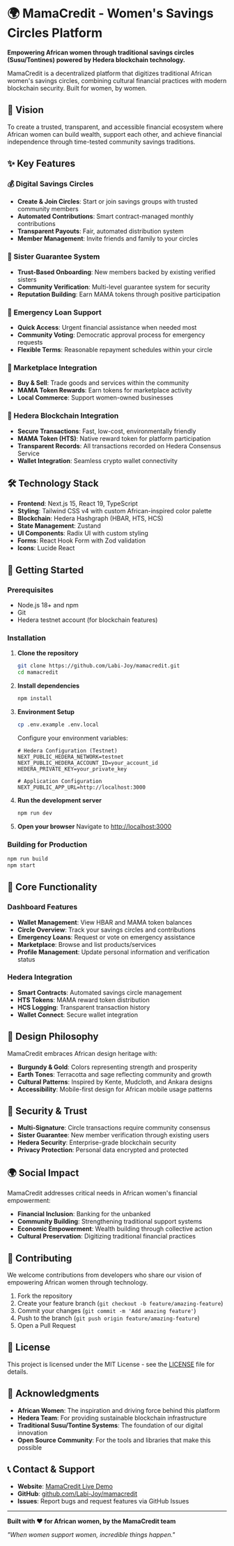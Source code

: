# 🌍 MamaCredit - Women's Savings Circles Platform

**Empowering African women through traditional savings circles (Susu/Tontines) powered by Hedera blockchain technology.**

MamaCredit is a decentralized platform that digitizes traditional African women's savings circles, combining cultural financial practices with modern blockchain security. Built for women, by women.

## 🎯 Vision

To create a trusted, transparent, and accessible financial ecosystem where African women can build wealth, support each other, and achieve financial independence through time-tested community savings traditions.

## ✨ Key Features

### 💰 Digital Savings Circles
- **Create & Join Circles**: Start or join savings groups with trusted community members
- **Automated Contributions**: Smart contract-managed monthly contributions
- **Transparent Payouts**: Fair, automated distribution system
- **Member Management**: Invite friends and family to your circles

### 🤝 Sister Guarantee System
- **Trust-Based Onboarding**: New members backed by existing verified sisters
- **Community Verification**: Multi-level guarantee system for security
- **Reputation Building**: Earn MAMA tokens through positive participation

### 🚨 Emergency Loan Support
- **Quick Access**: Urgent financial assistance when needed most
- **Community Voting**: Democratic approval process for emergency requests
- **Flexible Terms**: Reasonable repayment schedules within your circle

### 🛒 Marketplace Integration
- **Buy & Sell**: Trade goods and services within the community
- **MAMA Token Rewards**: Earn tokens for marketplace activity
- **Local Commerce**: Support women-owned businesses

### 🔗 Hedera Blockchain Integration
- **Secure Transactions**: Fast, low-cost, environmentally friendly
- **MAMA Token (HTS)**: Native reward token for platform participation
- **Transparent Records**: All transactions recorded on Hedera Consensus Service
- **Wallet Integration**: Seamless crypto wallet connectivity

## 🛠 Technology Stack

- **Frontend**: Next.js 15, React 19, TypeScript
- **Styling**: Tailwind CSS v4 with custom African-inspired color palette
- **Blockchain**: Hedera Hashgraph (HBAR, HTS, HCS)
- **State Management**: Zustand
- **UI Components**: Radix UI with custom styling
- **Forms**: React Hook Form with Zod validation
- **Icons**: Lucide React

## 🚀 Getting Started

### Prerequisites

- Node.js 18+ and npm
- Git
- Hedera testnet account (for blockchain features)

### Installation

1. **Clone the repository**
   ```bash
   git clone https://github.com/Labi-Joy/mamacredit.git
   cd mamacredit
   ```

2. **Install dependencies**
   ```bash
   npm install
   ```

3. **Environment Setup**
   ```bash
   cp .env.example .env.local
   ```

   Configure your environment variables:
   ```env
   # Hedera Configuration (Testnet)
   NEXT_PUBLIC_HEDERA_NETWORK=testnet
   NEXT_PUBLIC_HEDERA_ACCOUNT_ID=your_account_id
   HEDERA_PRIVATE_KEY=your_private_key

   # Application Configuration
   NEXT_PUBLIC_APP_URL=http://localhost:3000
   ```

4. **Run the development server**
   ```bash
   npm run dev
   ```

5. **Open your browser**
   Navigate to [http://localhost:3000](http://localhost:3000)

### Building for Production

```bash
npm run build
npm start
```

## 📱 Core Functionality

### Dashboard Features
- **Wallet Management**: View HBAR and MAMA token balances
- **Circle Overview**: Track your savings circles and contributions
- **Emergency Loans**: Request or vote on emergency assistance
- **Marketplace**: Browse and list products/services
- **Profile Management**: Update personal information and verification status

### Hedera Integration
- **Smart Contracts**: Automated savings circle management
- **HTS Tokens**: MAMA reward token distribution
- **HCS Logging**: Transparent transaction history
- **Wallet Connect**: Secure wallet integration

## 🎨 Design Philosophy

MamaCredit embraces African design heritage with:
- **Burgundy & Gold**: Colors representing strength and prosperity
- **Earth Tones**: Terracotta and sage reflecting community and growth
- **Cultural Patterns**: Inspired by Kente, Mudcloth, and Ankara designs
- **Accessibility**: Mobile-first design for African mobile usage patterns

## 🔐 Security & Trust

- **Multi-Signature**: Circle transactions require community consensus
- **Sister Guarantee**: New member verification through existing users
- **Hedera Security**: Enterprise-grade blockchain security
- **Privacy Protection**: Personal data encrypted and protected

## 🌍 Social Impact

MamaCredit addresses critical needs in African women's financial empowerment:
- **Financial Inclusion**: Banking for the unbanked
- **Community Building**: Strengthening traditional support systems
- **Economic Empowerment**: Wealth building through collective action
- **Cultural Preservation**: Digitizing traditional financial practices

## 🤝 Contributing

We welcome contributions from developers who share our vision of empowering African women through technology.

1. Fork the repository
2. Create your feature branch (`git checkout -b feature/amazing-feature`)
3. Commit your changes (`git commit -m 'Add amazing feature'`)
4. Push to the branch (`git push origin feature/amazing-feature`)
5. Open a Pull Request

## 📄 License

This project is licensed under the MIT License - see the [LICENSE](LICENSE) file for details.

## 🙏 Acknowledgments

- **African Women**: The inspiration and driving force behind this platform
- **Hedera Team**: For providing sustainable blockchain infrastructure
- **Traditional Susu/Tontine Systems**: The foundation of our digital innovation
- **Open Source Community**: For the tools and libraries that make this possible

## 📞 Contact & Support

- **Website**: [MamaCredit Live Demo](mamacredit.vercel.app)
- **GitHub**: [github.com/Labi-Joy/mamacredit](https://github.com/Labi-Joy/mamacredit)
- **Issues**: Report bugs and request features via GitHub Issues

---

**Built with ❤️ for African women, by the MamaCredit team**

*"When women support women, incredible things happen."*